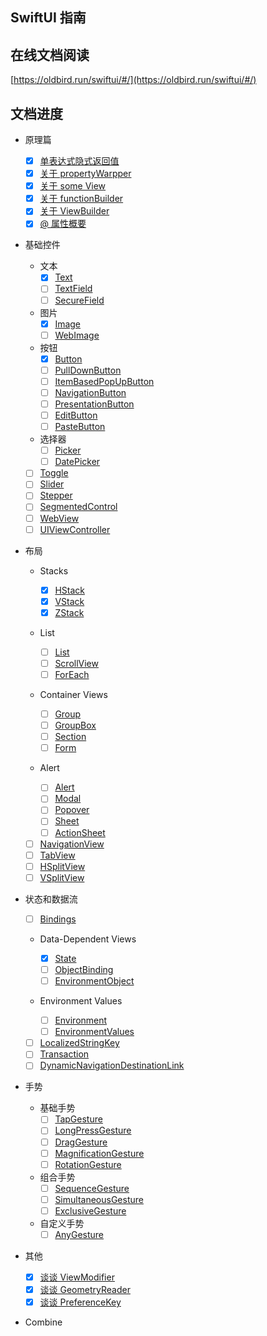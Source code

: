## SwiftUI 指南

## 在线文档阅读

[https://oldbird.run/swiftui/#/](https://oldbird.run/swiftui/#/)

## 文档进度

- 原理篇

  - [x] [单表达式隐式返回值](Principle01.md)
  - [x] [关于 propertyWarpper](Principle02.md)
  - [x] [关于 some View](Principle03.md)
  - [x] [关于 functionBuilder](Principle05.md)
  - [x] [关于 ViewBuilder](Principle04.md)
  - [x] [@ 属性概要](Principle06.md)

- 基础控件

  - 文本
    - [x] [Text](Text.md)
    - [ ] [TextField](TextField.md)
    - [ ] [SecureField](SecureField.md)
  - 图片
    - [x] [Image](Image.md)
    - [ ] [WebImage](WebImage.md)
  - 按钮
    - [x] [Button](Button.md)
    - [ ] [PullDownButton](PullDownButton.md)
    - [ ] [ItemBasedPopUpButton](ItemBasedPopUpButton.md)
    - [ ] [NavigationButton](NavigationButton.md)
    - [ ] [PresentationButton](PresentationButton.md)
    - [ ] [EditButton](EditButton.md)
    - [ ] [PasteButton](PasteButton.md)
  - 选择器
    - [ ] [Picker](Picker.md)
    - [ ] [DatePicker](DatePicker.md)
  - [ ] [Toggle](Toggle.md)
  - [ ] [Slider](Slider.md)
  - [ ] [Stepper](Stepper.md)
  - [ ] [SegmentedControl](SegmentedControl.md)
  - [ ] [WebView](WebView.md)
  - [ ] [UIViewController](UIViewController.md)

- 布局

  - Stacks

    - [x] [HStack](HStack.md)
    - [x] [VStack](VStack.md)
    - [x] [ZStack](ZStack.md)

  - List

    - [ ] [List](List.md)
    - [ ] [ScrollView](ScrollView.md)
    - [ ] [ForEach](ForEach.md)

  - Container Views
    - [ ] [Group](Group.md)
    - [ ] [GroupBox](GroupBox.md)
    - [ ] [Section](Section.md)
    - [ ] [Form](Form.md)
  - Alert

    - [ ] [Alert](Alert.md)
    - [ ] [Modal](Modal.md)
    - [ ] [Popover](Popover.md)
    - [ ] [Sheet](Sheet.md)
    - [ ] [ActionSheet](ActionSheet.md)

  - [ ] [NavigationView](NavigationView.md)
  - [ ] [TabView](TabView.md)
  - [ ] [HSplitView](HSplitView.md)
  - [ ] [VSplitView](VSplitView.md)

- 状态和数据流

  - [ ] [Bindings](Bindings.md)
  - Data-Dependent Views
    - [x] [State](State.md)
    - [ ] [ObjectBinding](ObjectBinding.md)
    - [ ] [EnvironmentObject](EnvironmentObject.md)
  - Environment Values

    - [ ] [Environment](Environment.md)
    - [ ] [EnvironmentValues](EnvironmentValues.md)

  - [ ] [LocalizedStringKey](LocalizedStringKey.md)
  - [ ] [Transaction](Transaction.md)
  - [ ] [DynamicNavigationDestinationLink](DynamicNavigationDestinationLink.md)

- 手势
  - 基础手势
    - [ ] [TapGesture](TapGesture.md)
    - [ ] [LongPressGesture](LongPressGesture.md)
    - [ ] [DragGesture](DragGesture.md)
    - [ ] [MagnificationGesture](MagnificationGesture.md)
    - [ ] [RotationGesture](RotationGesture.md)
  - 组合手势
    - [ ] [SequenceGesture](SequenceGesture.md)
    - [ ] [SimultaneousGesture](SimultaneousGesture.md)
    - [ ] [ExclusiveGesture](ExclusiveGesture.md)
  - 自定义手势
    - [ ] [AnyGesture](AnyGesture.md)
- 其他
  - [x] [谈谈 ViewModifier](ViewModifier.md)
  - [x] [谈谈 GeometryReader](GeometryReader.md)
  - [x] [谈谈 PreferenceKey](PreferenceKey.md)
- Combine
